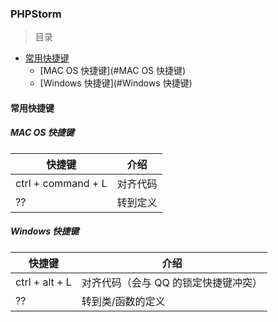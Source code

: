 ### PHPStorm

> 目录
* [常用快捷键](#常用快捷键)
    * [MAC OS 快捷键](#MAC OS 快捷键)
    * [Windows 快捷键](#Windows 快捷键)

#### 常用快捷键

##### MAC OS 快捷键 
  
快捷键 | 介绍
----|---
ctrl + command + L | 对齐代码
?? | 转到定义

##### Windows 快捷键

快捷键 | 介绍
--- | ---
ctrl + alt + L | 对齐代码（会与 QQ 的锁定快捷键冲突）
?? | 转到类/函数的定义